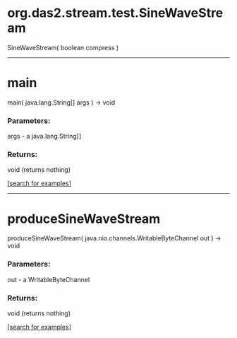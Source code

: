 # org.das2.stream.test.SineWaveStream
SineWaveStream( boolean compress )


***
<a name="main"></a>
# main
main( java.lang.String[] args ) &rarr; void



### Parameters:
args - a java.lang.String[]

### Returns:
void (returns nothing)


<a href="https://github.com/autoplot/dev/search?q=main&unscoped_q=main">[search for examples]</a>

***
<a name="produceSineWaveStream"></a>
# produceSineWaveStream
produceSineWaveStream( java.nio.channels.WritableByteChannel out ) &rarr; void



### Parameters:
out - a WritableByteChannel

### Returns:
void (returns nothing)


<a href="https://github.com/autoplot/dev/search?q=produceSineWaveStream&unscoped_q=produceSineWaveStream">[search for examples]</a>

